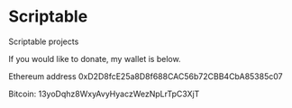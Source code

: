 # Scriptable
Scriptable projects

If you would like to donate, my wallet is below.

Ethereum address
0xD2D8fcE25a8D8f688CAC56b72CBB4CbA85385c07

Bitcoin:
13yoDqhz8WxyAvyHyaczWezNpLrTpC3XjT
